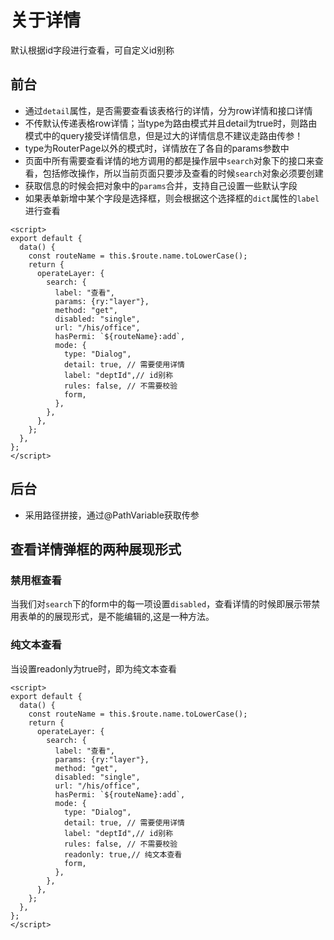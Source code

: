 # 关于详情

默认根据id字段进行查看，可自定义id别称

## 前台

- 通过`detail`属性，是否需要查看该表格行的详情，分为row详情和接口详情
- 不传默认传递表格row详情；当type为路由模式并且detail为true时，则路由模式中的query接受详情信息，但是过大的详情信息不建议走路由传参！
- type为RouterPage以外的模式时，详情放在了各自的params参数中
- 页面中所有需要查看详情的地方调用的都是操作层中`search`对象下的接口来查看，包括修改操作，所以当前页面只要涉及查看的时候`search`对象必须要创建
- 获取信息的时候会把对象中的`params`合并，支持自己设置一些默认字段
- 如果表单新增中某个字段是选择框，则会根据这个选择框的`dict`属性的`label`进行查看

```vue
<script>
export default {
  data() {
    const routeName = this.$route.name.toLowerCase();
    return {
      operateLayer: {
        search: {
          label: "查看",
          params: {ry:"layer"},
          method: "get",
          disabled: "single",
          url: "/his/office",
          hasPermi: `${routeName}:add`,
          mode: {
            type: "Dialog",
            detail: true, // 需要使用详情
            label: "deptId",// id别称
            rules: false, // 不需要校验
            form,
          },
        },
      },
    };
  },
};
</script>
```

## 后台
- 采用路径拼接，通过@PathVariable获取传参

## 查看详情弹框的两种展现形式

### 禁用框查看

当我们对`search`下的form中的每一项设置`disabled`，查看详情的时候即展示带禁用表单的的展现形式，是不能编辑的,这是一种方法。

### 纯文本查看

当设置readonly为true时，即为纯文本查看

```vue
<script>
export default {
  data() {
    const routeName = this.$route.name.toLowerCase();
    return {
      operateLayer: {
        search: {
          label: "查看",
          params: {ry:"layer"},
          method: "get",
          disabled: "single",
          url: "/his/office",
          hasPermi: `${routeName}:add`,
          mode: {
            type: "Dialog",
            detail: true, // 需要使用详情
            label: "deptId",// id别称
            rules: false, // 不需要校验
            readonly: true,// 纯文本查看
            form,
          },
        },
      },
    };
  },
};
</script>
```
